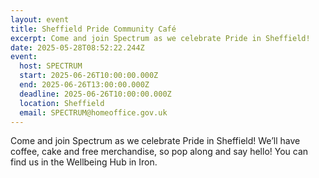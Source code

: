 ```yaml
---
layout: event
title: Sheffield Pride Community Café
excerpt: Come and join Spectrum as we celebrate Pride in Sheffield!
date: 2025-05-28T08:52:22.244Z
event:
  host: SPECTRUM
  start: 2025-06-26T10:00:00.000Z
  end: 2025-06-26T13:00:00.000Z
  deadline: 2025-06-26T10:00:00.000Z
  location: Sheffield
  email: SPECTRUM@homeoffice.gov.uk
---
```

Come and join Spectrum as we celebrate Pride in Sheffield! We’ll have coffee, cake and free merchandise, so pop along and say hello! You can find us in the Wellbeing Hub in Iron.